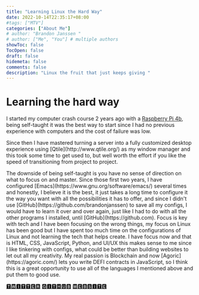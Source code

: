 ```yaml
---
title: "Learning Linux the Hard Way"
date: 2022-10-14T22:35:17+08:00
#tags: ["MTV"]
categories: ["About Me"]
# author: "Brandon Janssen "
# author: ["Me", "You"] # multiple authors
showToc: false
TocOpen: false
draft: false
hidemeta: false
comments: false
description: "Linux the fruit that just keeps giving "
---
```

# Learning the hard way
I started my computer crash course 2 years ago with a [Raspberry Pi 4b](https://www.raspberrypi.com/), being self-taught it was the best way to start since I had no previous experience with computers and the cost of failure was low.
</p>
<p>
 Since then I have mastered turning a server into a fully customized desktop experience using [Qtile](http://www.qtile.org/) as my window manager and this took some time to get used to, but well worth the effort if you like the speed of transitioning from project to project.
  </p>
 <p>
 The downside of being self-taught is you have no sense of direction on what to focus on and master. Since those first two years, I have configured [Emacs](https://www.gnu.org/software/emacs/) several times and honestly, I believe it is the best, it just takes a long time to configure it the way you want with all the possibilities it has to offer, and since I didn't use [GitHub](https://github.com/brandonjanssen) to save all my configs, I would have to learn it over and over again, just like I had to do with all the other programs I installed, until [GitHub](https://github.com). Focus is key with tech and I have been focusing on the wrong things, my focus on Linux has been good but I have spent too much time on the configurations of Linux and not learning the tech that helps create. I have focus now and that is HTML, CSS, JavaScript, Python, and UI/UX this makes sense to me since I like tinkering with configs, what could be better than building websites to let out all my creativity. My real passion is Blockchain and now [Agoric](https://agoric.com/) lets you write DEFI contracts in JavaScript, so I think this is a great opportunity to use all of the languages I mentioned above and put them to good use.


[🆃🆆🅸🆃🆃🅴🆁](https://twitter.com/D_M_N_E)
[🅶🅸🆃🅷🆄🅱](https://github.com/brandonjanssen)
[🆆🅴🅱🆂🅸🆃🅴]( https://www.jantech.xyz/)
